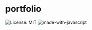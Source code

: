 # portfolio

![License: MIT](https://img.shields.io/badge/License-MIT-Green.svg)
![made-with-javascript](https://img.shields.io/badge/Made%20with-Javascript-blue.svg)
